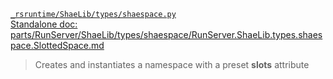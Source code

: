 [`_rsruntime/ShaeLib/types/shaespace.py`](/_rsruntime/ShaeLib/types/shaespace.py "Source")  
[Standalone doc: parts/RunServer/ShaeLib/types/shaespace/RunServer.ShaeLib.types.shaespace.SlottedSpace.md](RunServer.ShaeLib.types.shaespace.SlottedSpace)  
> Creates and instantiates a namespace with a preset __slots__ attribute